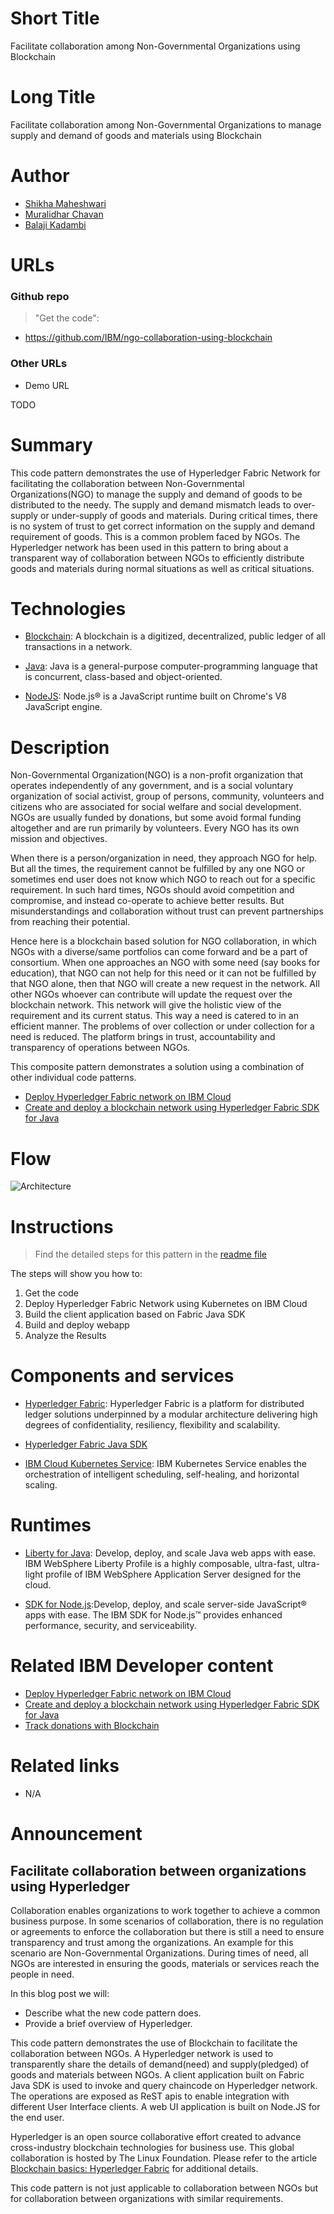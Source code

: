 # Short Title

Facilitate collaboration among Non-Governmental Organizations using Blockchain



# Long Title

Facilitate collaboration among Non-Governmental Organizations to manage supply and demand of goods and materials using Blockchain


# Author


* [Shikha Maheshwari](https://www.linkedin.com/in/shikha-maheshwari) 
* [Muralidhar Chavan](https://www.linkedin.com/in/muralidhar-chavan-3335b638/) 
* [Balaji Kadambi](https://www.linkedin.com/in/balaji-kadambi-1519223/)


# URLs

### Github repo

> "Get the code": 
* https://github.com/IBM/ngo-collaboration-using-blockchain

### Other URLs

* Demo URL

TODO

# Summary

This code pattern demonstrates the use of Hyperledger Fabric Network for facilitating the collaboration between Non-Governmental Organizations(NGO) to manage the supply and demand of goods to be distributed to the needy. The supply and demand mismatch leads to over-supply or under-supply of goods and materials. During critical times, there is no system of trust to get correct information on the supply and demand requirement of goods. This is a common problem faced by NGOs. The Hyperledger network has been used in this pattern to bring about a transparent way of collaboration between NGOs to efficiently distribute goods and materials during normal situations as well as critical situations.

# Technologies

* [Blockchain](https://en.wikipedia.org/wiki/Blockchain): A blockchain is a digitized, decentralized, public ledger of all transactions in a network.

* [Java](https://en.wikipedia.org/wiki/Java_(programming_language)): Java is a general-purpose computer-programming language that is concurrent, class-based and object-oriented.

* [NodeJS](https://nodejs.org/en/): Node.js® is a JavaScript runtime built on Chrome's V8 JavaScript engine.


# Description

Non-Governmental Organization(NGO) is a non-profit organization that operates independently of any government, and is a social voluntary organization of social activist, group of persons, community, volunteers and citizens who are associated for social welfare and social development. NGOs are usually funded by donations, but some avoid formal funding altogether and are run primarily by volunteers. Every NGO has its own mission and objectives.

When there is a person/organization in need, they approach NGO for help. But all the times, the requirement cannot be fulfilled by any one NGO or sometimes end user does not know which NGO to reach out for a specific requirement. In such hard times, NGOs should avoid competition and compromise, and instead co-operate to achieve better results. But misunderstandings and collaboration without trust can prevent partnerships from reaching their potential.

Hence here is a blockchain based solution for NGO collaboration, in which NGOs with a diverse/same portfolios can come forward and be a part of consortium. When one approaches an NGO with some need (say books for education), that NGO can not help for this need or it can not be fulfilled by that NGO alone, then that NGO will create a new request in the network. All other NGOs whoever can contribute will update the request over the blockchain network. This network will give the holistic view of the requirement and its current status. This way a need is catered to in an efficient manner. The problems of over collection or under collection for a need is reduced. The platform brings in trust, accountability and transparency of operations between NGOs.

This composite pattern demonstrates a solution using a combination of other individual code patterns.
- [Deploy Hyperledger Fabric network on IBM Cloud](https://github.com/IBM/blockchain-network-on-kubernetes)
- [Create and deploy a blockchain network using Hyperledger Fabric SDK for Java](https://github.com/IBM/blockchain-application-using-fabric-java-sdk)

# Flow

![Architecture](https://github.com/IBM/ngo-collaboration-using-blockchain/blob/master/images/architecture.png)


# Instructions

> Find the detailed steps for this pattern in the [readme file](https://github.com/IBM/ngo-collaboration-using-blockchain/blob/master/README.md) 

The steps will show you how to:

1. Get the code
2. Deploy Hyperledger Fabric Network using Kubernetes on IBM Cloud
3. Build the client application based on Fabric Java SDK
4. Build and deploy webapp
5. Analyze the Results

# Components and services

* [Hyperledger Fabric](https://hyperledger-fabric.readthedocs.io/): Hyperledger Fabric is a platform for distributed ledger solutions underpinned by a modular architecture delivering high degrees of confidentiality, resiliency, flexibility and scalability.

* [Hyperledger Fabric Java SDK](https://github.com/hyperledger/fabric-sdk-java)

* [IBM Cloud Kubernetes Service](https://cloud.ibm.com/containers-kubernetes/catalog/cluster): IBM Kubernetes Service enables the orchestration of intelligent scheduling, self-healing, and horizontal scaling.

# Runtimes

* [Liberty for Java](https://console.bluemix.net/catalog/starters/liberty-for-java): Develop, deploy, and scale Java web apps with ease. IBM WebSphere Liberty Profile is a highly composable, ultra-fast, ultra-light profile of IBM WebSphere Application Server designed for the cloud.

* [SDK for Node.js](https://console.bluemix.net/catalog/starters/sdk-for-nodejs):Develop, deploy, and scale server-side JavaScript® apps with ease. The IBM SDK for Node.js™ provides enhanced performance, security, and serviceability.

# Related IBM Developer content

* [Deploy Hyperledger Fabric network on IBM Cloud](https://github.com/IBM/blockchain-network-on-kubernetes)
* [Create and deploy a blockchain network using Hyperledger Fabric SDK for Java](https://github.com/IBM/blockchain-application-using-fabric-java-sdk)
* [Track donations with Blockchain](https://developer.ibm.com/patterns/track-donations-blockchain/)

# Related links

* N/A

# Announcement

## Facilitate collaboration between organizations using Hyperledger 
Collaboration enables organizations to work together to achieve a common business purpose. In some scenarios of collaboration, there is no regulation or agreements to enforce the collaboration but there is still a need to ensure transparency and trust among the organizations. An example for this scenario are Non-Governmental Organizations. During times of need, all NGOs are interested in ensuring the goods, materials or services reach the people in need.


In this blog post we will:
* Describe what the new code pattern does.
* Provide a brief overview of Hyperledger.

This code pattern demonstrates the use of Blockchain to facilitate the collaboration between NGOs. A Hyperledger network is used to transparently share the details of demand(need) and supply(pledged) of goods and materials between NGOs. A client application built on Fabric Java SDK is used to invoke and query chaincode on Hyperledger network. The operations are exposed as ReST apis to enable integration with different User Interface clients. A web UI application is built on Node.JS for the end user.

Hyperledger is an open source collaborative effort created to advance cross-industry blockchain technologies for business use. This global collaboration is hosted by The Linux Foundation. Please refer to the article [Blockchain basics: Hyperledger Fabric](https://developer.ibm.com/articles/cl-blockchain-hyperledger-fabric-hyperledger-composer-compared/) for additional details.

This code pattern is not just applicable to collaboration between NGOs but for collaboration between organizations with similar requirements.




